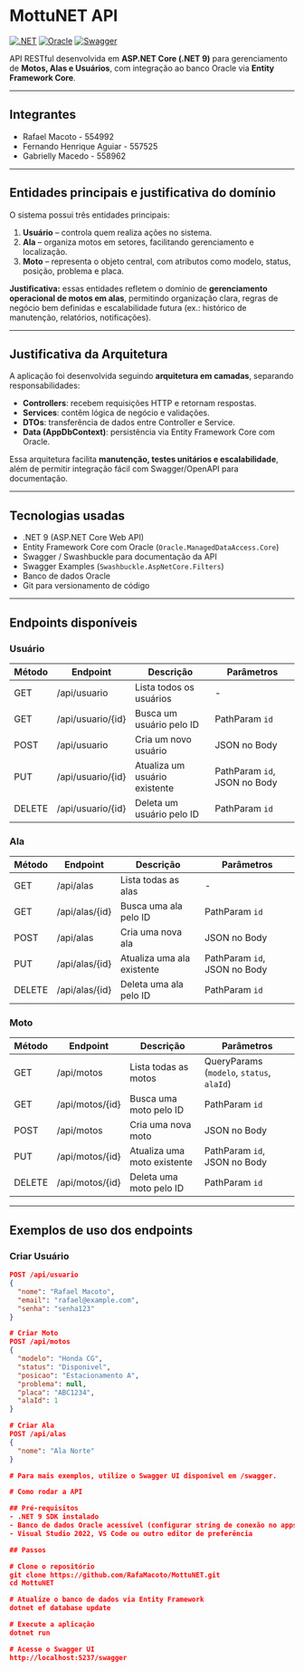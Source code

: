 # MottuNET API

[![.NET](https://img.shields.io/badge/.NET-9-informational?logo=dotnet&logoColor=white)](https://dotnet.microsoft.com/)
[![Oracle](https://img.shields.io/badge/Oracle-DB-orange?logo=oracle&logoColor=white)](https://www.oracle.com/)
[![Swagger](https://img.shields.io/badge/Swagger-API-blue?logo=swagger&logoColor=white)](http://localhost:5237/swagger)

API RESTful desenvolvida em **ASP.NET Core (.NET 9)** para gerenciamento de **Motos, Alas e Usuários**, com integração ao banco Oracle via **Entity Framework Core**.

---

## Integrantes

- Rafael Macoto - 554992  
- Fernando Henrique Aguiar - 557525  
- Gabrielly Macedo - 558962  

---

## Entidades principais e justificativa do domínio

O sistema possui três entidades principais:  

1. **Usuário** – controla quem realiza ações no sistema.  
2. **Ala** – organiza motos em setores, facilitando gerenciamento e localização.  
3. **Moto** – representa o objeto central, com atributos como modelo, status, posição, problema e placa.  

**Justificativa:** essas entidades refletem o domínio de **gerenciamento operacional de motos em alas**, permitindo organização clara, regras de negócio bem definidas e escalabilidade futura (ex.: histórico de manutenção, relatórios, notificações).

---

## Justificativa da Arquitetura

A aplicação foi desenvolvida seguindo **arquitetura em camadas**, separando responsabilidades:  

- **Controllers**: recebem requisições HTTP e retornam respostas.  
- **Services**: contêm lógica de negócio e validações.  
- **DTOs**: transferência de dados entre Controller e Service.  
- **Data (AppDbContext)**: persistência via Entity Framework Core com Oracle.  

Essa arquitetura facilita **manutenção, testes unitários e escalabilidade**, além de permitir integração fácil com Swagger/OpenAPI para documentação.

---

## Tecnologias usadas

- .NET 9 (ASP.NET Core Web API)  
- Entity Framework Core com Oracle (`Oracle.ManagedDataAccess.Core`)  
- Swagger / Swashbuckle para documentação da API  
- Swagger Examples (`Swashbuckle.AspNetCore.Filters`)  
- Banco de dados Oracle  
- Git para versionamento de código  

---

## Endpoints disponíveis

### Usuário

| Método | Endpoint            | Descrição                       | Parâmetros          |
|--------|-------------------|--------------------------------|-------------------|
| GET    | /api/usuario       | Lista todos os usuários         | -                 |
| GET    | /api/usuario/{id}  | Busca um usuário pelo ID        | PathParam `id`    |
| POST   | /api/usuario       | Cria um novo usuário            | JSON no Body      |
| PUT    | /api/usuario/{id}  | Atualiza um usuário existente   | PathParam `id`, JSON no Body |
| DELETE | /api/usuario/{id}  | Deleta um usuário pelo ID       | PathParam `id`    |

### Ala

| Método | Endpoint         | Descrição                       | Parâmetros        |
|--------|-----------------|---------------------------------|------------------|
| GET    | /api/alas       | Lista todas as alas             | -                |
| GET    | /api/alas/{id}  | Busca uma ala pelo ID           | PathParam `id`   |
| POST   | /api/alas       | Cria uma nova ala               | JSON no Body     |
| PUT    | /api/alas/{id}  | Atualiza uma ala existente      | PathParam `id`, JSON no Body |
| DELETE | /api/alas/{id}  | Deleta uma ala pelo ID          | PathParam `id`   |

### Moto

| Método | Endpoint          | Descrição                      | Parâmetros          |
|--------|------------------|--------------------------------|---------------------|
| GET    | /api/motos       | Lista todas as motos           | QueryParams (`modelo`, `status`, `alaId`) |
| GET    | /api/motos/{id}  | Busca uma moto pelo ID         | PathParam `id`      |
| POST   | /api/motos       | Cria uma nova moto             | JSON no Body        |
| PUT    | /api/motos/{id}  | Atualiza uma moto existente    | PathParam `id`, JSON no Body |
| DELETE | /api/motos/{id}  | Deleta uma moto pelo ID        | PathParam `id`      |

---

## Exemplos de uso dos endpoints

### Criar Usuário

```json
POST /api/usuario
{
  "nome": "Rafael Macoto",
  "email": "rafael@example.com",
  "senha": "senha123"
}

# Criar Moto
POST /api/motos
{
  "modelo": "Honda CG",
  "status": "Disponivel",
  "posicao": "Estacionamento A",
  "problema": null,
  "placa": "ABC1234",
  "alaId": 1
}

# Criar Ala
POST /api/alas
{
  "nome": "Ala Norte"
}

# Para mais exemplos, utilize o Swagger UI disponível em /swagger.

# Como rodar a API

## Pré-requisitos
- .NET 9 SDK instalado
- Banco de dados Oracle acessível (configurar string de conexão no appsettings.json)
- Visual Studio 2022, VS Code ou outro editor de preferência

## Passos

# Clone o repositório
git clone https://github.com/RafaMacoto/MottuNET.git
cd MottuNET

# Atualize o banco de dados via Entity Framework
dotnet ef database update

# Execute a aplicação
dotnet run

# Acesse o Swagger UI
http://localhost:5237/swagger
